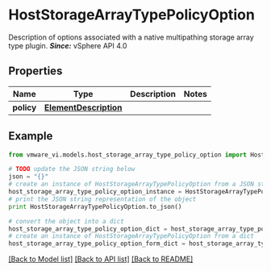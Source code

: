 # HostStorageArrayTypePolicyOption

Description of options associated with a native multipathing storage array type plugin.  ***Since:*** vSphere API 4.0 

## Properties
Name | Type | Description | Notes
------------ | ------------- | ------------- | -------------
**policy** | [**ElementDescription**](ElementDescription.md) |  | 

## Example

```python
from vmware_vi.models.host_storage_array_type_policy_option import HostStorageArrayTypePolicyOption

# TODO update the JSON string below
json = "{}"
# create an instance of HostStorageArrayTypePolicyOption from a JSON string
host_storage_array_type_policy_option_instance = HostStorageArrayTypePolicyOption.from_json(json)
# print the JSON string representation of the object
print HostStorageArrayTypePolicyOption.to_json()

# convert the object into a dict
host_storage_array_type_policy_option_dict = host_storage_array_type_policy_option_instance.to_dict()
# create an instance of HostStorageArrayTypePolicyOption from a dict
host_storage_array_type_policy_option_form_dict = host_storage_array_type_policy_option.from_dict(host_storage_array_type_policy_option_dict)
```
[[Back to Model list]](../README.md#documentation-for-models) [[Back to API list]](../README.md#documentation-for-api-endpoints) [[Back to README]](../README.md)


